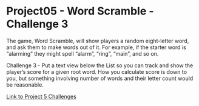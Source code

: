 # Project05 - Word Scramble - Challenge 3

The game, Word Scramble, will show players a random eight-letter word, and ask them to make words out of it. For example, if the starter word is “alarming” they might spell “alarm”, “ring”, “main”, and so on.

Challenge 3 - Put a text view below the List so you can track and show the player’s score for a given root word. How you calculate score is down to you, but something involving number of words and their letter count would be reasonable.

[Link to Project 5 Challenges](https://www.hackingwithswift.com/books/ios-swiftui/word-scramble-wrap-up)

